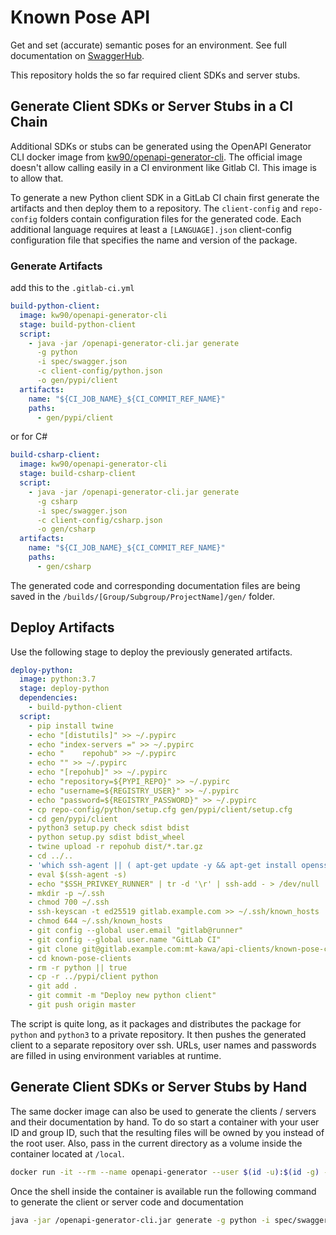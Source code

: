 # Known Pose API

Get and set (accurate) semantic poses for an environment. See full documentation
on [SwaggerHub](https://app.swaggerhub.com/apis-docs/kw90/known-pose-api/1.1.0).

This repository holds the so far required client SDKs and server stubs.

## Generate Client SDKs or Server Stubs in a CI Chain

Additional SDKs or stubs can be generated using the OpenAPI Generator CLI docker
image from 
[kw90/openapi-generator-cli](https://cloud.docker.com/repository/docker/kw90/openapi-generator-cli/general).
The official image doesn't allow calling easily in a CI environment like Gitlab
CI. This image is to allow that.

To generate a new Python client SDK in a GitLab CI chain first generate the
artifacts and then deploy them to a repository. The `client-config` and
`repo-config` folders contain configuration files for the generated code. Each
additional language requires at least a `[LANGUAGE].json` client-config
configuration file that specifies the name and version of the package.

### Generate Artifacts

add this to the
`.gitlab-ci.yml`

```yaml
build-python-client:
  image: kw90/openapi-generator-cli
  stage: build-python-client
  script:
    - java -jar /openapi-generator-cli.jar generate
      -g python
      -i spec/swagger.json
      -c client-config/python.json
      -o gen/pypi/client
  artifacts:
    name: "${CI_JOB_NAME}_${CI_COMMIT_REF_NAME}"
    paths:
      - gen/pypi/client
```

or for C#

```yaml
build-csharp-client:
  image: kw90/openapi-generator-cli
  stage: build-csharp-client
  script:
    - java -jar /openapi-generator-cli.jar generate
      -g csharp
      -i spec/swagger.json
      -c client-config/csharp.json
      -o gen/csharp
  artifacts:
    name: "${CI_JOB_NAME}_${CI_COMMIT_REF_NAME}"
    paths:
      - gen/csharp
```

The generated code and corresponding documentation files are being saved in the
`/builds/[Group/Subgroup/ProjectName]/gen/` folder.

## Deploy Artifacts

Use the following stage to deploy the previously generated artifacts.

```yaml
deploy-python:
  image: python:3.7
  stage: deploy-python
  dependencies:
    - build-python-client
  script:
    - pip install twine
    - echo "[distutils]" >> ~/.pypirc
    - echo "index-servers =" >> ~/.pypirc
    - echo "    repohub" >> ~/.pypirc
    - echo "" >> ~/.pypirc
    - echo "[repohub]" >> ~/.pypirc
    - echo "repository=${PYPI_REPO}" >> ~/.pypirc
    - echo "username=${REGISTRY_USER}" >> ~/.pypirc
    - echo "password=${REGISTRY_PASSWORD}" >> ~/.pypirc
    - cp repo-config/python/setup.cfg gen/pypi/client/setup.cfg
    - cd gen/pypi/client
    - python3 setup.py check sdist bdist
    - python setup.py sdist bdist_wheel
    - twine upload -r repohub dist/*.tar.gz
    - cd ../..
    - 'which ssh-agent || ( apt-get update -y && apt-get install openssh-client git -y )'
    - eval $(ssh-agent -s)
    - echo "$SSH_PRIVKEY_RUNNER" | tr -d '\r' | ssh-add - > /dev/null
    - mkdir -p ~/.ssh
    - chmod 700 ~/.ssh
    - ssh-keyscan -t ed25519 gitlab.example.com >> ~/.ssh/known_hosts
    - chmod 644 ~/.ssh/known_hosts
    - git config --global user.email "gitlab@runner"
    - git config --global user.name "GitLab CI"
    - git clone git@gitlab.example.com:mt-kawa/api-clients/known-pose-clients.git
    - cd known-pose-clients
    - rm -r python || true
    - cp -r ../pypi/client python
    - git add .
    - git commit -m "Deploy new python client"
    - git push origin master
```

The script is quite long, as it packages and distributes the package for
`python` and `python3` to a private repository. It then pushes the generated
client to a separate repository over ssh. URLs, user names and passwords are
filled in using environment variables at runtime.


## Generate Client SDKs or Server Stubs by Hand

The same docker image can also be used to generate the clients / servers and
their documentation by hand. To do so start a container with your user ID and
group ID, such that the resulting files will be owned by you instead of the root
user. Also, pass in the current directory as a volume inside the container
located at `/local`.

```zsh
docker run -it --rm --name openapi-generator --user $(id -u):$(id -g) --volume `pwd`:/local kw90/openapi-generator-cli:latest sh
```

Once the shell inside the container is available run the following command to
generate the client or server code and documentation


```zsh
java -jar /openapi-generator-cli.jar generate -g python -i spec/swagger.json -c client-config/python.json -o python-client
```


